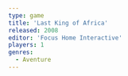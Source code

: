 ```yaml
---
type: game
title: 'Last King of Africa'
released: 2008
editor: 'Focus Home Interactive'
players: 1
genres:
  - Aventure
---
```

